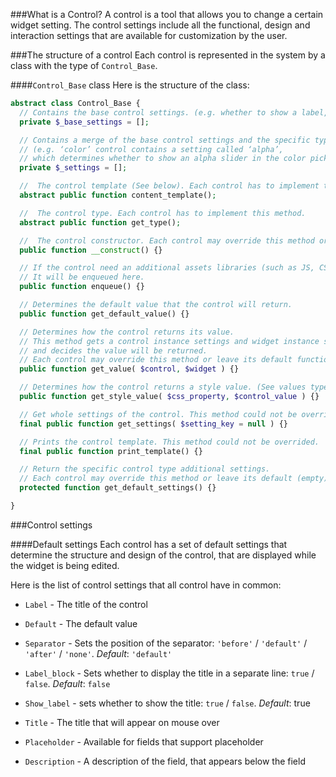 ###What is a Control?
A control is a tool that allows you to change a certain widget setting. The control settings include all the functional, design and interaction settings that are available for customization by the user.

###The structure of a control
Each control is represented in the system by a class with the type of `Control_Base`.

####`Control_Base` class
Here is the structure of the class:

```php
abstract class Control_Base {
  // Contains the base control settings. (e.g. whether to show a label, the separator type etc.).
  private $_base_settings = [];

  // Contains a merge of the base control settings and the specific type additional settings.
  // (e.g. ‘color’ control contains a setting called ‘alpha’,
  // which determines whether to show an alpha slider in the color picker ).
  private $_settings = [];

  //  The control template (See below). Each control has to implement this method.
  abstract public function content_template();

  //  The control type. Each control has to implement this method.
  abstract public function get_type();

  //  The control constructor. Each control may override this method or leave its default functionality.
  public function __construct() {}

  // If the control need an additional assets libraries (such as JS, CSS etc.),
  // It will be enqueued here.
  public function enqueue() {}

  // Determines the default value that the control will return.
  public function get_default_value() {}

  // Determines how the control returns its value.
  // This method gets a control instance settings and widget instance settings
  // and decides the value will be returned.
  // Each control may override this method or leave its default functionality.
  public function get_value( $control, $widget ) {}

  // Determines how the control returns a style value. (See values types below).
  public function get_style_value( $css_property, $control_value ) {}

  // Get whole settings of the control. This method could not be overrided.
  final public function get_settings( $setting_key = null ) {}

  // Prints the control template. This method could not be overrided.
  final public function print_template() {}

  // Return the specific control type additional settings.
  // Each control may override this method or leave its default (empty).
  protected function get_default_settings() {}

}
```

###Control settings

####Default settings
Each control has a set of default settings that determine the structure and design of the control, that are displayed while the widget is being edited.

Here is the list of control settings that all control have in common:

- `Label` - The title of the control

- `Default` - The default value

- `Separator` - Sets the position of the separator: `'before'` / `'default'` / `'after'` / `'none'`. *Default*: `'default'`

- `Label_block` - Sets whether to display the title in a separate line: `true` / `false`. *Default*: `false`

- `Show_label` - sets whether to show the title: `true` / `false`. *Default*: true

- `Title` - The title that will appear on mouse over

- `Placeholder` - Available for fields that support placeholder

- `Description` - A description of the field, that appears below the field
